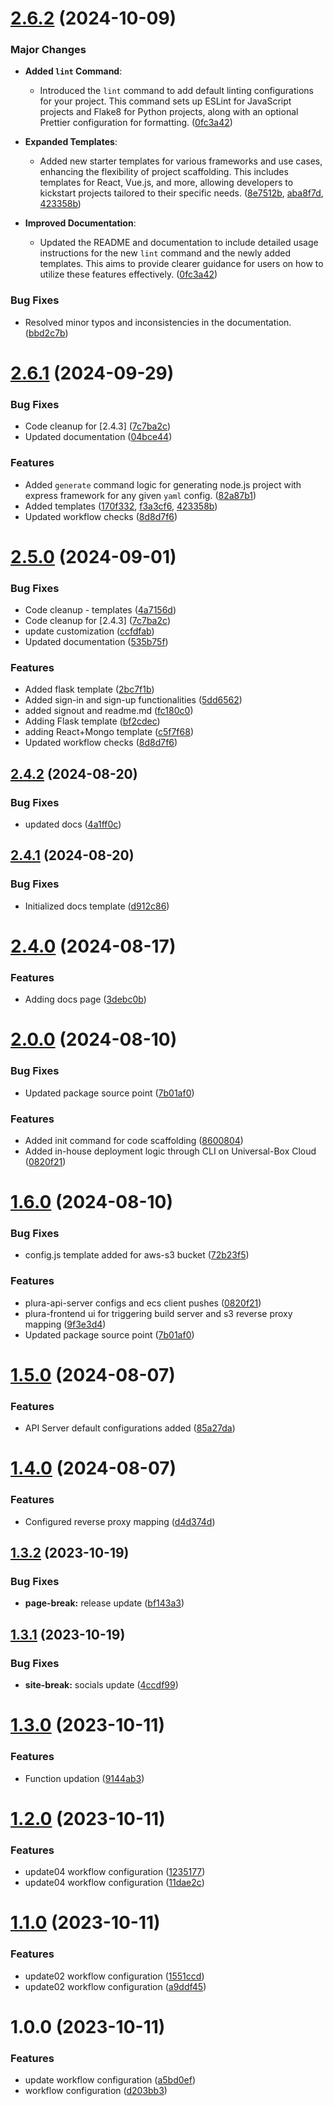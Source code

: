# [2.6.2](https://github.com/Abhishek-Mallick/universal-box/compare/v2.6.1...v2.6.2) (2024-10-09)

### Major Changes

* **Added `lint` Command**: 
  - Introduced the `lint` command to add default linting configurations for your project. This command sets up ESLint for JavaScript projects and Flake8 for Python projects, along with an optional Prettier configuration for formatting. ([0fc3a42](https://github.com/Abhishek-Mallick/universal-box/pull/112/commits/0fc3a42dd2ca756a82bc972915f1c9583eb30c67))

* **Expanded Templates**: 
  - Added new starter templates for various frameworks and use cases, enhancing the flexibility of project scaffolding. This includes templates for React, Vue.js, and more, allowing developers to kickstart projects tailored to their specific needs. ([8e7512b](https://github.com/Abhishek-Mallick/universal-box/pull/123/commits/8e7512b8aacd37b9b4b27e214326e13fe9c77589), [aba8f7d](https://github.com/Abhishek-Mallick/universal-box/pull/108/commits/aba8f7df60741809113181fc34d5da4eb153111e), [423358b](https://github.com/Abhishek-Mallick/universal-box/pull/88/commits/423358b65a9bbdb0a6d48343fc85ad55eff8178e))

* **Improved Documentation**: 
  - Updated the README and documentation to include detailed usage instructions for the new `lint` command and the newly added templates. This aims to provide clearer guidance for users on how to utilize these features effectively. ([0fc3a42](https://github.com/Abhishek-Mallick/universal-box/pull/112/commits/0fc3a42dd2ca756a82bc972915f1c9583eb30c67))

### Bug Fixes

* Resolved minor typos and inconsistencies in the documentation. ([bbd2c7b](https://github.com/Abhishek-Mallick/universal-box/commit/bbd2c7bf9c437c408144b775f1deff12efad7829))

# [2.6.1](https://github.com/Abhishek-Mallick/universal-box/compare/v2.5.0...v2.6.1) (2024-09-29)


### Bug Fixes

* Code cleanup for [2.4.3] ([7c7ba2c](https://github.com/Abhishek-Mallick/universal-box/commit/7c7ba2c2c3ec62612fdbb548e2fff45e7918b2f0))
* Updated documentation ([04bce44](https://github.com/Abhishek-Mallick/universal-box/commit/04bce44a784fcc5fc395333065eb6c666e05d111))


### Features

* Added `generate` command logic for generating node.js project with express framework for any given `yaml` config. ([82a87b1](https://github.com/Abhishek-Mallick/universal-box/commit/82a87b1eb2b324a50053a97c93a0788a139ca0e0))
* Added templates ([170f332](https://github.com/Abhishek-Mallick/universal-box/commit/170f3323a11022d143d7c6aaca6e3d0b307aeb0f), [f3a3cf6](https://github.com/Abhishek-Mallick/universal-box/commit/f3a3cf6ac175562c589b9ea996f864dbbf46a296), [423358b](https://github.com/Abhishek-Mallick/universal-box/commit/423358b65a9bbdb0a6d48343fc85ad55eff8178e))
* Updated workflow checks ([8d8d7f6](https://github.com/Abhishek-Mallick/universal-box/commit/8d8d7f6398939f5f13c28da3287df5e0fb42c677))

# [2.5.0](https://github.com/Abhishek-Mallick/universal-box/compare/v2.4.2...v2.5.0) (2024-09-01)


### Bug Fixes

* Code cleanup - templates ([4a7156d](https://github.com/Abhishek-Mallick/universal-box/commit/4a7156d1e571738165b923bdc0d7e450323aa571))
* Code cleanup for [2.4.3] ([7c7ba2c](https://github.com/Abhishek-Mallick/universal-box/commit/7c7ba2c2c3ec62612fdbb548e2fff45e7918b2f0))
* update customization ([ccfdfab](https://github.com/Abhishek-Mallick/universal-box/commit/ccfdfabc2e43721b032e26869539ec1fb523b11b))
* Updated documentation ([535b75f](https://github.com/Abhishek-Mallick/universal-box/commit/535b75fd76fc328d3e1a757e2d304383e1ae7eee))


### Features

* Added flask template ([2bc7f1b](https://github.com/Abhishek-Mallick/universal-box/commit/2bc7f1b08ed6b1c135660f1a90d261d10d41ef13))
* Added sign-in and sign-up functionalities ([5dd6562](https://github.com/Abhishek-Mallick/universal-box/commit/5dd656211d8b2b911edca5a6d37710fc161c629d))
* added signout and readme.md ([fc180c0](https://github.com/Abhishek-Mallick/universal-box/commit/fc180c07d1b118b5daaf3564138b0ab4b543b4c9))
* Adding Flask template ([bf2cdec](https://github.com/Abhishek-Mallick/universal-box/commit/bf2cdecb87888348103cf9b78f562a6b694e1f90))
* adding React+Mongo template ([c5f7f68](https://github.com/Abhishek-Mallick/universal-box/commit/c5f7f68e9cdf6a601f7c143401f48e55ee41f4bc))
* Updated workflow checks ([8d8d7f6](https://github.com/Abhishek-Mallick/universal-box/commit/8d8d7f6398939f5f13c28da3287df5e0fb42c677))

## [2.4.2](https://github.com/Abhishek-Mallick/universal-box/compare/v2.4.1...v2.4.2) (2024-08-20)


### Bug Fixes

* updated docs ([4a1ff0c](https://github.com/Abhishek-Mallick/universal-box/commit/4a1ff0cea4f8c1903d706e4fb67f2fece3718872))

## [2.4.1](https://github.com/Abhishek-Mallick/universal-box/compare/v2.4.0...v2.4.1) (2024-08-20)


### Bug Fixes

* Initialized docs template ([d912c86](https://github.com/Abhishek-Mallick/universal-box/commit/d912c86af83034cfe3c744debeca8ba387a009d4))

# [2.4.0](https://github.com/Abhishek-Mallick/universal-box/compare/v2.3.0...v2.4.0) (2024-08-17)


### Features

* Adding docs page ([3debc0b](https://github.com/Abhishek-Mallick/universal-box/commit/3debc0b9e0f1c5a13aa7733774a68f179c76d926))

# [2.0.0](https://github.com/Abhishek-Mallick/universal-box/compare/v1.6.0...v2.0.0) (2024-08-10)


### Bug Fixes

* Updated package source point ([7b01af0](https://github.com/Abhishek-Mallick/universal-box/commit/7b01af091b816a318f95fe7efad536af971c61ba))

### Features

* Added init command for code scaffolding ([8600804](https://github.com/Abhishek-Mallick/universal-box/commit/86008047a8e38f90dc8e809a057488942b44dfb9))
* Added in-house deployment logic through CLI on Universal-Box Cloud ([0820f21](https://github.com/Abhishek-Mallick/universal-box/commit/0820f21e1a2609d9433d38bbfcc6377953f6aa1d))


# [1.6.0](https://github.com/Abhishek-Mallick/universal-box/compare/v1.5.0...v1.6.0) (2024-08-10)


### Bug Fixes

* config.js template added for aws-s3 bucket ([72b23f5](https://github.com/Abhishek-Mallick/universal-box/commit/72b23f59f6ba0e31e4fecf119c93256429c72f6f))


### Features

* plura-api-server configs and ecs client pushes ([0820f21](https://github.com/Abhishek-Mallick/universal-box/commit/0820f21e1a2609d9433d38bbfcc6377953f6aa1d))
* plura-frontend ui for triggering build server and s3 reverse proxy mapping ([9f3e3d4](https://github.com/Abhishek-Mallick/universal-box/commit/9f3e3d4a31cd0919cf61c6c7157ec2af908531cb))
* Updated package source point ([7b01af0](https://github.com/Abhishek-Mallick/universal-box/commit/7b01af091b816a318f95fe7efad536af971c61ba))

# [1.5.0](https://github.com/Abhishek-Mallick/universal-box/compare/v1.4.0...v1.5.0) (2024-08-07)


### Features

* API Server default configurations added ([85a27da](https://github.com/Abhishek-Mallick/universal-box/commit/85a27da65afd3ea4374f939c8bf2c5b38ce2a792))

# [1.4.0](https://github.com/Abhishek-Mallick/universal-box/compare/v1.3.2...v1.4.0) (2024-08-07)


### Features

* Configured reverse proxy mapping ([d4d374d](https://github.com/Abhishek-Mallick/universal-box/commit/d4d374d7602d62e24248b4acd29f1d0c9299ea57))

## [1.3.2](https://github.com/Abhishek-Mallick/universal-box/compare/v1.3.1...v1.3.2) (2023-10-19)


### Bug Fixes

* **page-break:** release update ([bf143a3](https://github.com/Abhishek-Mallick/universal-box/commit/bf143a35177343dd77a834d9e5d547137fb522be))

## [1.3.1](https://github.com/Abhishek-Mallick/universal-box/compare/v1.3.0...v1.3.1) (2023-10-19)


### Bug Fixes

* **site-break:** socials update ([4ccdf99](https://github.com/Abhishek-Mallick/universal-box/commit/4ccdf992d6f51a14cbc5d8718264cfe81f173bb3))

# [1.3.0](https://github.com/Abhishek-Mallick/smart-box/compare/v1.2.0...v1.3.0) (2023-10-11)


### Features

* Function updation ([9144ab3](https://github.com/Abhishek-Mallick/smart-box/commit/9144ab362761638f518cc39c3a1a282845b46ce4))

# [1.2.0](https://github.com/Abhishek-Mallick/smart-box/compare/v1.1.0...v1.2.0) (2023-10-11)


### Features

* update04 workflow configuration ([1235177](https://github.com/Abhishek-Mallick/smart-box/commit/12351779997036744f9514a4564331c070a22d0d))
* update04 workflow configuration ([11dae2c](https://github.com/Abhishek-Mallick/smart-box/commit/11dae2cac6cb3524afd2797c25b76fe6aea0e6f3))

# [1.1.0](https://github.com/Abhishek-Mallick/smart-box/compare/v1.0.0...v1.1.0) (2023-10-11)


### Features

* update02 workflow configuration ([1551ccd](https://github.com/Abhishek-Mallick/smart-box/commit/1551ccd556d632529b5f22062088c01f75db304d))
* update02 workflow configuration ([a9ddf45](https://github.com/Abhishek-Mallick/smart-box/commit/a9ddf45b34943e76198a06150d39ceadca8bdbdf))

# 1.0.0 (2023-10-11)


### Features

* update workflow configuration ([a5bd0ef](https://github.com/Abhishek-Mallick/smart-box/commit/a5bd0ef4afae183bc7799063d5ace6a67a87102f))
* workflow configuration ([d203bb3](https://github.com/Abhishek-Mallick/smart-box/commit/d203bb3eaa349c3a6a58e80bb22902c6307e6b2b))
